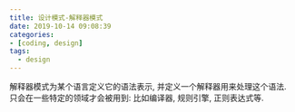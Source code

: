```yaml
---
title: 设计模式-解释器模式
date: 2019-10-14 09:08:39
categories:
- [coding, design]
tags:
  - design
---
```


解释器模式为某个语言定义它的语法表示, 并定义一个解释器用来处理这个语法. 只会在一些特定的领域才会被用到: 比如编译器, 规则引擎, 正则表达式等.